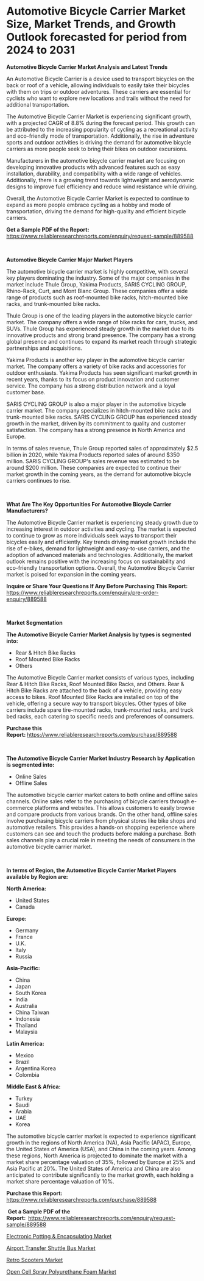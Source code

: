 <p><h1>Automotive Bicycle Carrier Market Size, Market Trends, and Growth Outlook forecasted for period from 2024 to 2031</h1></p><p><strong>Automotive Bicycle Carrier Market Analysis and Latest Trends</strong></p>
<p><p>An Automotive Bicycle Carrier is a device used to transport bicycles on the back or roof of a vehicle, allowing individuals to easily take their bicycles with them on trips or outdoor adventures. These carriers are essential for cyclists who want to explore new locations and trails without the need for additional transportation.</p><p>The Automotive Bicycle Carrier Market is experiencing significant growth, with a projected CAGR of 8.8% during the forecast period. This growth can be attributed to the increasing popularity of cycling as a recreational activity and eco-friendly mode of transportation. Additionally, the rise in adventure sports and outdoor activities is driving the demand for automotive bicycle carriers as more people seek to bring their bikes on outdoor excursions.</p><p>Manufacturers in the automotive bicycle carrier market are focusing on developing innovative products with advanced features such as easy installation, durability, and compatibility with a wide range of vehicles. Additionally, there is a growing trend towards lightweight and aerodynamic designs to improve fuel efficiency and reduce wind resistance while driving.</p><p>Overall, the Automotive Bicycle Carrier Market is expected to continue to expand as more people embrace cycling as a hobby and mode of transportation, driving the demand for high-quality and efficient bicycle carriers.</p></p>
<p><strong>Get a Sample PDF of the Report:&nbsp;</strong> <a href="https://www.reliableresearchreports.com/enquiry/request-sample/889588">https://www.reliableresearchreports.com/enquiry/request-sample/889588</a></p>
<p>&nbsp;</p>
<p><strong>Automotive Bicycle Carrier Major Market Players</strong></p>
<p><p>The automotive bicycle carrier market is highly competitive, with several key players dominating the industry. Some of the major companies in the market include Thule Group, Yakima Products, SARIS CYCLING GROUP, Rhino-Rack, Curt, and Mont Blanc Group. These companies offer a wide range of products such as roof-mounted bike racks, hitch-mounted bike racks, and trunk-mounted bike racks.</p><p>Thule Group is one of the leading players in the automotive bicycle carrier market. The company offers a wide range of bike racks for cars, trucks, and SUVs. Thule Group has experienced steady growth in the market due to its innovative products and strong brand presence. The company has a strong global presence and continues to expand its market reach through strategic partnerships and acquisitions.</p><p>Yakima Products is another key player in the automotive bicycle carrier market. The company offers a variety of bike racks and accessories for outdoor enthusiasts. Yakima Products has seen significant market growth in recent years, thanks to its focus on product innovation and customer service. The company has a strong distribution network and a loyal customer base.</p><p>SARIS CYCLING GROUP is also a major player in the automotive bicycle carrier market. The company specializes in hitch-mounted bike racks and trunk-mounted bike racks. SARIS CYCLING GROUP has experienced steady growth in the market, driven by its commitment to quality and customer satisfaction. The company has a strong presence in North America and Europe.</p><p>In terms of sales revenue, Thule Group reported sales of approximately $2.5 billion in 2020, while Yakima Products reported sales of around $350 million. SARIS CYCLING GROUP's sales revenue was estimated to be around $200 million. These companies are expected to continue their market growth in the coming years, as the demand for automotive bicycle carriers continues to rise.</p></p>
<p>&nbsp;</p>
<p><strong>What Are The Key Opportunities For Automotive Bicycle Carrier Manufacturers?</strong></p>
<p><p>The Automotive Bicycle Carrier market is experiencing steady growth due to increasing interest in outdoor activities and cycling. The market is expected to continue to grow as more individuals seek ways to transport their bicycles easily and efficiently. Key trends driving market growth include the rise of e-bikes, demand for lightweight and easy-to-use carriers, and the adoption of advanced materials and technologies. Additionally, the market outlook remains positive with the increasing focus on sustainability and eco-friendly transportation options. Overall, the Automotive Bicycle Carrier market is poised for expansion in the coming years.</p></p>
<p><strong>Inquire or Share Your Questions If Any Before Purchasing This Report:</strong> <a href="https://www.reliableresearchreports.com/enquiry/pre-order-enquiry/889588">https://www.reliableresearchreports.com/enquiry/pre-order-enquiry/889588</a></p>
<p>&nbsp;</p>
<p><strong>Market Segmentation</strong></p>
<p><strong>The Automotive Bicycle Carrier Market Analysis by types is segmented into:</strong></p>
<p><ul><li>Rear & Hitch Bike Racks</li><li>Roof Mounted Bike Racks</li><li>Others</li></ul></p>
<p><p>The Automotive Bicycle Carrier market consists of various types, including Rear & Hitch Bike Racks, Roof Mounted Bike Racks, and Others. Rear & Hitch Bike Racks are attached to the back of a vehicle, providing easy access to bikes. Roof Mounted Bike Racks are installed on top of the vehicle, offering a secure way to transport bicycles. Other types of bike carriers include spare tire-mounted racks, trunk-mounted racks, and truck bed racks, each catering to specific needs and preferences of consumers.</p></p>
<p><strong>Purchase this Report:&nbsp;</strong><a href="https://www.reliableresearchreports.com/purchase/889588">https://www.reliableresearchreports.com/purchase/889588</a></p>
<p>&nbsp;</p>
<p><strong>The Automotive Bicycle Carrier Market Industry Research by Application is segmented into:</strong></p>
<p><ul><li>Online Sales</li><li>Offline Sales</li></ul></p>
<p><p>The automotive bicycle carrier market caters to both online and offline sales channels. Online sales refer to the purchasing of bicycle carriers through e-commerce platforms and websites. This allows customers to easily browse and compare products from various brands. On the other hand, offline sales involve purchasing bicycle carriers from physical stores like bike shops and automotive retailers. This provides a hands-on shopping experience where customers can see and touch the products before making a purchase. Both sales channels play a crucial role in meeting the needs of consumers in the automotive bicycle carrier market.</p></p>
<p>&nbsp;</p>
<p><strong>In terms of Region, the Automotive Bicycle Carrier Market Players available by Region are:</strong></p>
<p>
    <p> <strong> North America: </strong>
        <ul>
            <li>United States</li>
            <li>Canada</li>
        </ul>
        </p> 
    <p> <strong> Europe: </strong>
        <ul>
            <li>Germany</li>
            <li>France</li>
            <li>U.K.</li>
            <li>Italy</li>
            <li>Russia</li>
        </ul>
        </p> 
    <p> <strong> Asia-Pacific: </strong>
        <ul>
            <li>China</li>
            <li>Japan</li>
            <li>South Korea</li>
            <li>India</li>
            <li>Australia</li>
            <li>China Taiwan</li>
            <li>Indonesia</li>
            <li>Thailand</li>
            <li>Malaysia</li>
        </ul>
        </p> 
    <p> <strong> Latin America: </strong>
        <ul>
            <li>Mexico</li>
            <li>Brazil</li>
            <li>Argentina Korea</li>
            <li>Colombia</li>
        </ul>
        </p> 
    <p> <strong> Middle East & Africa: </strong>
        <ul>
            <li>Turkey</li>
            <li>Saudi</li>
            <li>Arabia</li>
            <li>UAE</li>
            <li>Korea</li>
        </ul>
    </p>
    </p>
<p><p>The automotive bicycle carrier market is expected to experience significant growth in the regions of North America (NA), Asia Pacific (APAC), Europe, the United States of America (USA), and China in the coming years. Among these regions, North America is projected to dominate the market with a market share percentage valuation of 35%, followed by Europe at 25% and Asia Pacific at 20%. The United States of America and China are also anticipated to contribute significantly to the market growth, each holding a market share percentage valuation of 10%.</p></p>
<p><strong>Purchase this Report: </strong><a href="https://www.reliableresearchreports.com/purchase/889588">https://www.reliableresearchreports.com/purchase/889588</a></p>
<p>&nbsp;<strong>Get a Sample PDF of the Report:&nbsp;&nbsp;</strong><a href="https://www.reliableresearchreports.com/enquiry/request-sample/889588">https://www.reliableresearchreports.com/enquiry/request-sample/889588</a></p>
<p><strong></strong></p>
<p><p><a href="https://view.publitas.com/reportprime-1/electronic-potting-encapsulating-market-size-market-share-and-global-market-analysis-report-2023-2030/">Electronic Potting & Encapsulating Market</a></p><p><a href="https://github.com/joannagoyvaerts/Market-Research-Report-List-1/blob/main/airport-transfer-shuttle-bus-market.md">Airport Transfer Shuttle Bus Market</a></p><p><a href="https://github.com/lubmix/Market-Research-Report-List-1/blob/main/retro-scooters-market.md">Retro Scooters Market</a></p><p><a href="https://valiant-lunge-8fe.notion.site/Open-Cell-Spray-Polyurethane-Foam-Market-Provides-a-Comprehensive-Analysis-Including-a-Macro-Overvie-f23db35c5ccf4ad1aed8a0f076e740f2">Open Cell Spray Polyurethane Foam Market</a></p></p>